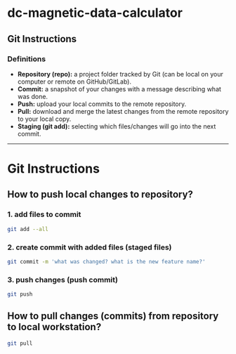 # dc-magnetic-data-calculator

## Git Instructions

### Definitions
- **Repository (repo):** a project folder tracked by Git (can be local on your computer or remote on GitHub/GitLab).  
- **Commit:** a snapshot of your changes with a message describing what was done.  
- **Push:** upload your local commits to the remote repository.  
- **Pull:** download and merge the latest changes from the remote repository to your local copy.  
- **Staging (git add):** selecting which files/changes will go into the next commit.  

---

# Git Instructions
## How to push local changes to repository?
### 1. add files to commit
```bash
git add --all
```

### 2. create commit with added files (staged files)
```bash
git commit -m 'what was changed? what is the new feature name?'
```

### 3. push changes (push commit)
```bash
git push
```

## How to pull changes (commits) from repository to local workstation?
```bash
git pull
```
